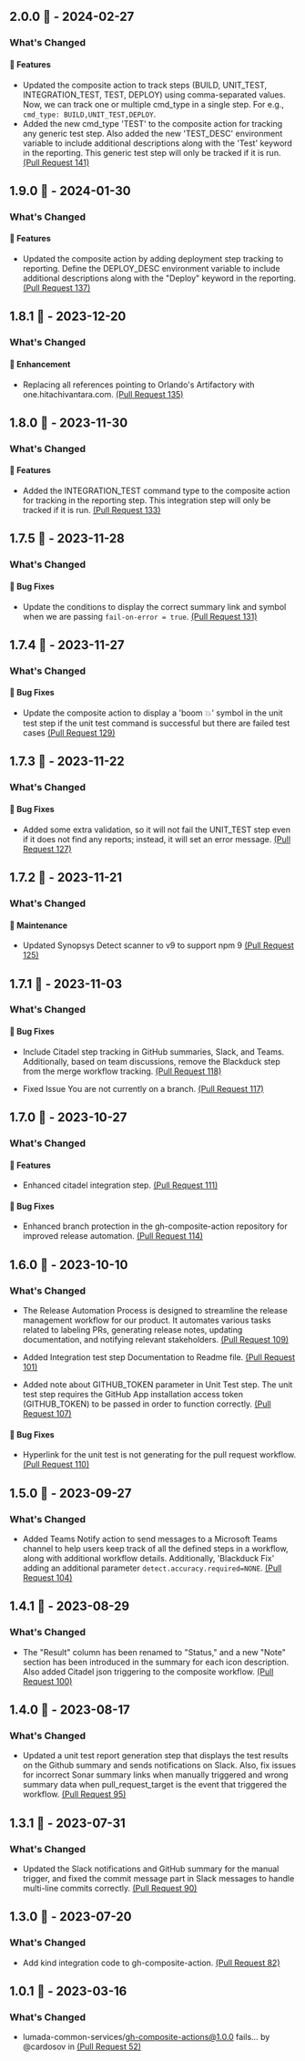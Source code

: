 ## 2.0.0 🐝 - 2024-02-27

### What's Changed

#### 🚀 Features

- Updated the composite action to track steps (BUILD, UNIT_TEST, INTEGRATION_TEST, TEST, DEPLOY) using comma-separated values. Now, we can track one or multiple cmd_type in a single step. For e.g., `cmd_type: BUILD,UNIT_TEST,DEPLOY`.
- Added the new cmd_type 'TEST' to the composite action for tracking any generic test step. Also added the new 'TEST_DESC' environment variable to include additional descriptions along with the 'Test' keyword in the reporting. This generic test step will only be tracked if it is run. [(Pull Request 141)](https://github.com/lumada-common-services/gh-composite-actions/pull/141)

## 1.9.0 🐝 - 2024-01-30

### What's Changed

#### 🚀 Features

- Updated the composite action by adding deployment step tracking to reporting. Define the DEPLOY_DESC environment variable to include additional descriptions along with the "Deploy" keyword in the reporting. [(Pull Request 137)](https://github.com/lumada-common-services/gh-composite-actions/pull/137)

## 1.8.1 🐝 - 2023-12-20

### What's Changed

#### 🚀 Enhancement

- Replacing all references pointing to Orlando's Artifactory with one.hitachivantara.com. [(Pull Request 135)](https://github.com/lumada-common-services/gh-composite-actions/pull/135)

## 1.8.0 🐝 - 2023-11-30

### What's Changed

#### 🚀 Features

- Added the INTEGRATION_TEST command type to the composite action for tracking in the reporting step. This integration step will only be tracked if it is run. [(Pull Request 133)](https://github.com/lumada-common-services/gh-composite-actions/pull/133)

## 1.7.5 🐝 - 2023-11-28

### What's Changed

#### 🐛 Bug Fixes

- Update the conditions to display the correct summary link and symbol when we are passing `fail-on-error = true`. [(Pull Request 131)](https://github.com/lumada-common-services/gh-composite-actions/pull/131)

## 1.7.4 🐝 - 2023-11-27

### What's Changed

#### 🐛 Bug Fixes

- Update the composite action to display a 'boom 💥' symbol in the unit test step if the unit test command is successful but there are failed test cases [(Pull Request 129)](https://github.com/lumada-common-services/gh-composite-actions/pull/129)

## 1.7.3 🐝 - 2023-11-22

### What's Changed

#### 🐛 Bug Fixes

- Added some extra validation, so it will not fail the UNIT_TEST step even if it does not find any reports; instead, it will set an error message. [(Pull Request 127)](https://github.com/lumada-common-services/gh-composite-actions/pull/127)

## 1.7.2 🐝 - 2023-11-21

### What's Changed

#### 🧰 Maintenance

- Updated Synopsys Detect scanner to v9 to support npm 9 [(Pull Request 125)](https://github.com/lumada-common-services/gh-composite-actions/pull/125)

## 1.7.1 🐝 - 2023-11-03

### What's Changed

#### 🐛 Bug Fixes

- Include Citadel step tracking in GitHub summaries, Slack, and Teams. Additionally, based on team discussions, remove the Blackduck step from the merge workflow tracking. [(Pull Request 118)](https://github.com/lumada-common-services/gh-composite-actions/pull/118)
  
- Fixed Issue You are not currently on a branch. [(Pull Request 117)](https://github.com/lumada-common-services/gh-composite-actions/pull/117)
  

## 1.7.0 🐝 - 2023-10-27

### What's Changed

#### 🚀 Features

- Enhanced citadel integration step. [(Pull Request 111)](https://github.com/lumada-common-services/gh-composite-actions/pull/111)

#### 🐛 Bug Fixes

- Enhanced branch protection in the gh-composite-action repository for improved release automation. [(Pull Request 114)](https://github.com/lumada-common-services/gh-composite-actions/pull/114)

## 1.6.0 🐝 - 2023-10-10

### What's Changed

- The Release Automation Process is designed to streamline the release management workflow for our product. It automates various tasks related to labeling PRs, generating release notes, updating documentation, and notifying relevant stakeholders. [(Pull Request 109)](https://github.com/lumada-common-services/gh-composite-actions/pull/109)
  
- Added  Integration test step Documentation to Readme file. [(Pull Request 101)](https://github.com/lumada-common-services/gh-composite-actions/pull/101)
  
- Added note about GITHUB_TOKEN parameter in Unit Test step. The unit test step requires the GitHub App installation access token (GITHUB_TOKEN) to be passed in order to function correctly. [(Pull Request 107)](https://github.com/lumada-common-services/gh-composite-actions/pull/107)
  

#### 🐛 Bug Fixes

- Hyperlink for the unit test is not generating for the pull request workflow. [(Pull Request 110)](https://github.com/lumada-common-services/gh-composite-actions/pull/110)

## 1.5.0 🐝 - 2023-09-27

### What's Changed

- Added Teams Notify action to send messages to a Microsoft Teams channel to help users keep track of all the defined steps in a workflow, along with additional workflow details. Additionally, 'Blackduck Fix' adding an additional parameter `detect.accuracy.required=NONE`. [(Pull Request 104)](https://github.com/lumada-common-services/gh-composite-actions/pull/104)

## 1.4.1 🐝 - 2023-08-29

### What's Changed

- The "Result" column has been renamed to "Status," and a new "Note" section has been introduced in the summary for each icon description. Also added Citadel json triggering to the composite workflow. [(Pull Request 100)](https://github.com/lumada-common-services/gh-composite-actions/pull/100)

## 1.4.0 🐝 - 2023-08-17

### What's Changed

- Updated a unit test report generation step that displays the test results on the Github summary and sends notifications on Slack.
  Also, fix issues for incorrect Sonar summary links when manually triggered and wrong summary data when pull_request_target is the event that triggered the workflow. [(Pull Request 95)](https://github.com/lumada-common-services/gh-composite-actions/pull/95)

## 1.3.1 🐝 - 2023-07-31

### What's Changed

- Updated the Slack notifications and GitHub summary for the manual trigger, and fixed the commit message part in Slack messages to handle multi-line commits correctly. [(Pull Request 90)](https://github.com/lumada-common-services/gh-composite-actions/pull/90)

## 1.3.0 🐝 - 2023-07-20

### What's Changed

- Add kind integration code to gh-composite-action. [(Pull Request 82)](https://github.com/lumada-common-services/gh-composite-actions/pull/82)

## 1.0.1 🐝 - 2023-03-16

### What's Changed

- lumada-common-services/gh-composite-actions@1.0.0 fails… by @cardosov in [(Pull Request 52)](https://github.com/lumada-common-services/gh-composite-actions/pull/52)
